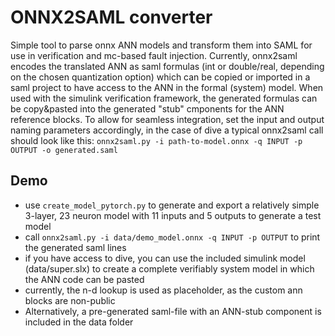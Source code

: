 # ONNX2SAML converter

Simple tool to parse onnx ANN models and transform them into SAML for use in verification and mc-based fault injection.
Currently, onnx2saml encodes the translated ANN as saml formulas (int or double/real, depending on the chosen quantization option) which can be copied or imported in a saml project to have access to the ANN in the formal (system) model.
When used with the simulink verification framework, the generated formulas can be copy&pasted into the generated "stub" cmponents for the ANN reference blocks. To allow for seamless integration, set the input and output naming parameters accordingly, in the case of dive a typical onnx2saml call should look like this:
`onnx2saml.py -i path-to-model.onnx -q INPUT -p OUTPUT -o generated.saml`

## Demo
* use `create_model_pytorch.py` to generate and export a relatively simple 3-layer, 23 neuron model with 11 inputs and 5 outputs to generate a test model
* call `onnx2saml.py -i data/demo_model.onnx -q INPUT -p OUTPUT` to print the generated saml lines
* if you have access to dive, you can use the included simulink model (data/super.slx) to create a complete verifiably system model in which the ANN code can be pasted
 * currently, the n-d lookup is used as placeholder, as the custom ann blocks are non-public
* Alternatively, a pre-generated saml-file with an ANN-stub component is included in the data folder
